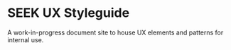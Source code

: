 # SEEK UX Styleguide

A work-in-progress document site to house UX elements and patterns for internal use.
